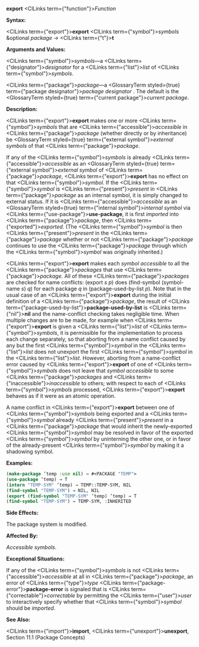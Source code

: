 **export** <ClLinks  term={"function"}><i>Function</i></ClLinks> 



**Syntax:** 



<ClLinks  term={"export"}><b>export</b></ClLinks> <ClLinks  term={"symbol"}><i>symbols</i></ClLinks> &amp;optional *package →* <ClLinks  term={"t"}><b>t</b></ClLinks> 



**Arguments and Values:** 



<ClLinks  term={"symbol"}><i>symbols</i></ClLinks>—a <ClLinks  term={"designator"}><i>designator</i></ClLinks> for a <ClLinks  term={"list"}><i>list</i></ClLinks> of <ClLinks  term={"symbol"}><i>symbols</i></ClLinks>. 



<ClLinks  term={"package"}><i>package</i></ClLinks>—a <GlossaryTerm styled={true} term={"package designator"}><i>package designator</i></GlossaryTerm> . The default is the <GlossaryTerm styled={true} term={"current package"}><i>current package</i></GlossaryTerm>. 



**Description:** 



<ClLinks  term={"export"}><b>export</b></ClLinks> makes one or more <ClLinks  term={"symbol"}><i>symbols</i></ClLinks> that are <ClLinks  term={"accessible"}><i>accessible</i></ClLinks> in <ClLinks  term={"package"}><i>package</i></ClLinks> (whether directly or by inheritance) be <GlossaryTerm styled={true} term={"external symbol"}><i>external symbols</i></GlossaryTerm> of that <ClLinks  term={"package"}><i>package</i></ClLinks>. 



If any of the <ClLinks  term={"symbol"}><i>symbols</i></ClLinks> is already <ClLinks  term={"accessible"}><i>accessible</i></ClLinks> as an <GlossaryTerm styled={true} term={"external symbol"}><i>external symbol</i></GlossaryTerm> of <ClLinks  term={"package"}><i>package</i></ClLinks>, <ClLinks  term={"export"}><b>export</b></ClLinks> has no effect on that <ClLinks  term={"symbol"}><i>symbol</i></ClLinks>. If the <ClLinks  term={"symbol"}><i>symbol</i></ClLinks> is <ClLinks  term={"present"}><i>present</i></ClLinks> in <ClLinks  term={"package"}><i>package</i></ClLinks> as an internal symbol, it is simply changed to external status. If it is <ClLinks  term={"accessible"}><i>accessible</i></ClLinks> as an <GlossaryTerm styled={true} term={"internal symbol"}><i>internal symbol</i></GlossaryTerm> via <ClLinks  term={"use-package"}><b>use-package</b></ClLinks>, it is first *imported* into <ClLinks  term={"package"}><i>package</i></ClLinks>, then <ClLinks  term={"exported"}><i>exported</i></ClLinks>. (The <ClLinks  term={"symbol"}><i>symbol</i></ClLinks> is then <ClLinks  term={"present"}><i>present</i></ClLinks> in the <ClLinks  term={"package"}><i>package</i></ClLinks> whether or not <ClLinks  term={"package"}><i>package</i></ClLinks> continues to use the <ClLinks  term={"package"}><i>package</i></ClLinks> through which the <ClLinks  term={"symbol"}><i>symbol</i></ClLinks> was originally inherited.) 



<ClLinks  term={"export"}><b>export</b></ClLinks> makes each *symbol accessible* to all the <ClLinks  term={"package"}><i>packages</i></ClLinks> that use <ClLinks  term={"package"}><i>package</i></ClLinks>. All of these <ClLinks  term={"package"}><i>packages</i></ClLinks> are checked for name conflicts: (export *s p*) does (find-symbol (symbol-name *s*) *q*) for each package *q* in (package-used-by-list *p*). Note that in the usual case of an <ClLinks  term={"export"}><b>export</b></ClLinks> during the initial definition of a <ClLinks  term={"package"}><i>package</i></ClLinks>, the result of <ClLinks  term={"package-used-by-list"}><b>package-used-by-list</b></ClLinks> is <ClLinks  term={"nil"}><b>nil</b></ClLinks> and the name-conflict checking takes negligible time. When multiple changes are to be made, for example when <ClLinks  term={"export"}><b>export</b></ClLinks> is given a <ClLinks  term={"list"}><i>list</i></ClLinks> of <ClLinks  term={"symbol"}><i>symbols</i></ClLinks>, it is permissible for the implementation to process each change separately, so that aborting from a name conflict caused by any but the first <ClLinks  term={"symbol"}><i>symbol</i></ClLinks> in the <ClLinks  term={"list"}><i>list</i></ClLinks> does not unexport the first <ClLinks  term={"symbol"}><i>symbol</i></ClLinks> in the <ClLinks  term={"list"}><i>list</i></ClLinks>. However, aborting from a name-conflict error caused by <ClLinks  term={"export"}><b>export</b></ClLinks> of one of <ClLinks  term={"symbol"}><i>symbols</i></ClLinks> does not leave that *symbol accessible* to some <ClLinks  term={"package"}><i>packages</i></ClLinks> and <ClLinks  term={"inaccessible"}><i>inaccessible</i></ClLinks> to others; with respect to each of <ClLinks  term={"symbol"}><i>symbols</i></ClLinks> processed, <ClLinks  term={"export"}><b>export</b></ClLinks> behaves as if it were as an atomic operation. 







 



 



A name conflict in <ClLinks  term={"export"}><b>export</b></ClLinks> between one of <ClLinks  term={"symbol"}><i>symbols</i></ClLinks> being exported and a <ClLinks  term={"symbol"}><i>symbol</i></ClLinks> already <ClLinks  term={"present"}><i>present</i></ClLinks> in a <ClLinks  term={"package"}><i>package</i></ClLinks> that would inherit the newly-exported <ClLinks  term={"symbol"}><i>symbol</i></ClLinks> may be resolved in favor of the exported <ClLinks  term={"symbol"}><i>symbol</i></ClLinks> by uninterning the other one, or in favor of the already-present <ClLinks  term={"symbol"}><i>symbol</i></ClLinks> by making it a shadowing symbol. 



**Examples:**
```lisp
(make-package ’temp :use nil) → #<PACKAGE "TEMP"> 
(use-package ’temp) → T 
(intern "TEMP-SYM" ’temp) → TEMP::TEMP-SYM, NIL 
(find-symbol "TEMP-SYM") → NIL, NIL 
(export (find-symbol "TEMP-SYM" ’temp) ’temp) → T 
(find-symbol "TEMP-SYM") → TEMP-SYM, :INHERITED 
```
**Side Effects:** 



The package system is modified. 



**Affected By:** 



*Accessible symbols*. 



**Exceptional Situations:** 



If any of the <ClLinks  term={"symbol"}><i>symbols</i></ClLinks> is not <ClLinks  term={"accessible"}><i>accessible</i></ClLinks> at all in <ClLinks  term={"package"}><i>package</i></ClLinks>, an error of <ClLinks  term={"type"}><i>type</i></ClLinks> <ClLinks  term={"package-error"}><b>package-error</b></ClLinks> is signaled that is <ClLinks  term={"correctable"}><i>correctable</i></ClLinks> by permitting the <ClLinks  term={"user"}><i>user</i></ClLinks> to interactively specify whether that <ClLinks  term={"symbol"}><i>symbol</i></ClLinks> should be *imported*. 



**See Also:** 



<ClLinks  term={"import"}><b>import</b></ClLinks>, <ClLinks  term={"unexport"}><b>unexport</b></ClLinks>, Section 11.1 (Package Concepts) 




